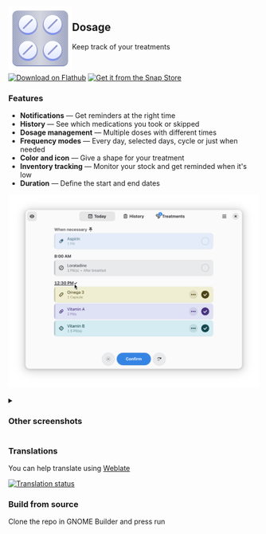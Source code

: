 <img style="vertical-align: middle;" src="data/icons/hicolor/scalable/apps/io.github.diegopvlk.Dosage.svg" width="128" height="128" align="left">

## Dosage
Keep track of your treatments

<br>

</a> <a href='https://flathub.org/apps/io.github.diegopvlk.Dosage'><img width='240' alt='Download on Flathub' src='https://dl.flathub.org/assets/badges/flathub-badge-en.svg'/></a> <a href="https://snapcraft.io/dosage-tracker">
  <img height='80' alt="Get it from the Snap Store" src="https://snapcraft.io/static/images/badges/en/snap-store-black.svg" />
</a>

### Features
- **Notifications** — Get reminders at the right time  
- **History** — See which medications you took or skipped   
- **Dosage management** — Multiple doses with different times
- **Frequency modes** — Every day, selected days, cycle or just when needed    
- **Color and icon** — Give a shape for your treatment    
- **Inventory tracking** — Monitor your stock and get reminded when it's low
- **Duration** — Define the start and end dates

<p align="center"><img src="https://raw.githubusercontent.com/diegopvlk/Dosage/main/screenshots/today-light.png"/></p>

<div>
  <details>
    <summary><h3>Other screenshots</h3></summary><br>
      <p align="center"><img style="height:700px;" src="https://raw.githubusercontent.com/diegopvlk/Dosage/main/screenshots/med-window-light.png"/></p>
      <p align="center"><img src="https://raw.githubusercontent.com/diegopvlk/Dosage/main/screenshots/today-dark.png"/></p>
  </details>
</div>


### Translations
You can help translate using [Weblate](https://hosted.weblate.org/projects/dosage/dosage/)

<a href="https://hosted.weblate.org/engage/dosage/">
  <img src="https://hosted.weblate.org/widget/dosage/dosage/multi-auto.svg" alt="Translation status" />
</a>

### Build from source
Clone the repo in GNOME Builder and press run
